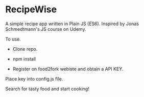 # RecipeWise


A simple recipe app written in Plain JS (ES6). Inspired by Jonas Schmedtmann's JS course on Udemy. 

To use.

* Clone repo. 

* npm install

* Register on food2fork webiste and obtain a API KEY.

Place key into config.js file. 


Search for tasty food and start cooking!
